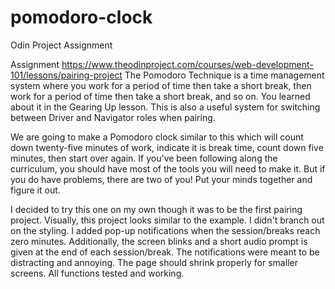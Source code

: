 # pomodoro-clock
Odin Project Assignment

Assignment
https://www.theodinproject.com/courses/web-development-101/lessons/pairing-project
The Pomodoro Technique is a time management system where you work for a period of time then take a short break, then work for a period of time then take a short break, and so on. You learned about it in the Gearing Up lesson. This is also a useful system for switching between Driver and Navigator roles when pairing.

We are going to make a Pomodoro clock similar to this which will count down twenty-five minutes of work, indicate it is break time, count down five minutes, then start over again. If you've been following along the curriculum, you should have most of the tools you will need to make it. But if you do have problems, there are two of you! Put your minds together and figure it out.

I decided to try this one on my own though it was to be the first pairing project.
Visually, this project looks similar to the example. I didn't branch out on the styling.
I added pop-up notifications when the session/breaks reach zero minutes. 
Additionally, the screen blinks and a short audio prompt is given at the end of each session/break. 
The notifications were meant to be distracting and annoying. The page should shrink properly for 
smaller screens. All functions tested and working. 
